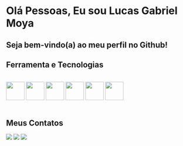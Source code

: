 # Olá Pessoas, Eu sou Lucas Gabriel Moya

## Seja bem-vindo(a) ao meu perfil no Github!

## Ferramenta e Tecnologias

<div style="display: inline_block"><br>
    <img width="50" height="50" src="https://cdn.jsdelivr.net/gh/devicons/devicon/icons/html5/html5-original.svg" />
    <img width="50" height="50" src="https://cdn.jsdelivr.net/gh/devicons/devicon/icons/css3/css3-original.svg" />
    <img width="50" height="50" src="https://cdn.jsdelivr.net/gh/devicons/devicon/icons/javascript/javascript-original.svg" />
    <img width="50" height="50" src="https://cdn.jsdelivr.net/gh/devicons/devicon/icons/typescript/typescript-original.svg" />
    <img width="50" height="50" src="https://cdn.jsdelivr.net/gh/devicons/devicon/icons/nodejs/nodejs-original.svg" />
    <img width="50" height="50" src="https://cdn.jsdelivr.net/gh/devicons/devicon/icons/react/react-original.svg" />
</div></br>

## Meus Contatos
<nav>
    <a href="https://www.instagram.com/lucas.gabriel.moya/" target="_blank"><img loading="lazy" src="https://img.shields.io/badge/-Instagram-%23E4405F?style=for-the-badge&logo=instagram&logoColor=white" target="_blank"></a>
    <a href="https://www.instagram.com/lucas.gabriel.moya/" target="_blank"><img loading="lazy" src="https://img.shields.io/badge/-LinkedIn-%230077B5?style=for-the-badge&logo=linkedin&logoColor=white" target="_blank"></a>
    <a href="https://codepen.io/lukinhagabriel/pens/public" target="_blank"><img loading="lazy" src="https://img.shields.io/badge/Codepen-000000?style=for-the-badge&logo=codepen&logoColor=white " target="_blank"></a>
</nav>